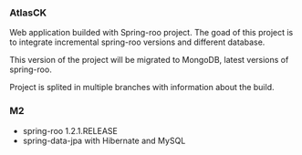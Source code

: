 ### AtlasCK

Web application builded with Spring-roo project. The goad of this project is to integrate 
incremental spring-roo versions and different database.

This version of the project will be migrated to MongoDB, latest versions of spring-roo.

Project is splited in multiple branches with information about the build.

### M2

* spring-roo 1.2.1.RELEASE
* spring-data-jpa with Hibernate and MySQL




